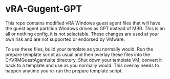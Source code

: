 # vRA-Gugent-GPT
This repo contains modified vRA Windows guest agent files that will have the guest agent partition Windows drives as GPT instead of MBR. This is an all or nothing config, it is not selectable. These changes are used at your own risk and are not supported or endorsed by VMware. 

To use these files, build your template as you normally would. Run the prepare template script as usual and then overlay these files into the C:\VRMGuestAgent\site directory. Shut down your template VM, convert it back to a template and use as you normally would. This overlay needs to happen anytime you re-run the prepare template script. 

